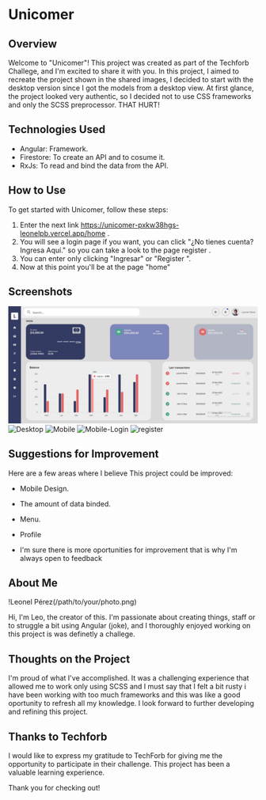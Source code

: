 # Unicomer

## Overview

Welcome to  "Unicomer"! This project was created as part of the Techforb Challege, and I'm excited to share it with you. In this project, I aimed to recreate the project shown in the shared images, I decided to start with the desktop version since I got the models from a desktop view. At first glance, the project looked very authentic, so I decided not to use CSS frameworks and only the SCSS preprocessor. THAT HURT!

## Technologies Used

- Angular: Framework.
- Firestore: To create an API and to cosume it.
- RxJs: To read and bind the data from the API.

## How to Use

To get started with Unicomer, follow these steps:

1. Enter the next link https://unicomer-pxkw38hgs-leonelpb.vercel.app/home .
2.  You will see a login page if you want, you can click "¿No tienes cuenta? Ingresa Aquí." so you can take a look to the page register .
3. You can enter only clicking "Ingresar" or "Register ".
4. Now at this point you'll be at the page "home"

## Screenshots

![Desktop](src\assets\project-bit\desktop-close.jpg)
![Desktop](tecnical-challenge\src\assets\project-bit\desktop-open.jpg)
![Mobile](tecnical-challenge\src\assets\project-bit\mobile-version.jpg)
![Mobile-Login](tecnical-challenge\src\assets\project-bit\mobile-auth.jpg)
![register](tecnical-challenge\src\assets\project-bit\register-desktop.jpg)

## Suggestions for Improvement

Here are a few areas where I believe This project could be improved:

- Mobile Design.
- The amount of data binded.
- Menu.
- Profile

- I'm sure there  is more oportunities for improvement that is why I'm always open to feedback

## About Me

!Leonel Pérez(/path/to/your/photo.png)

Hi, I'm Leo, the creator of this. I'm passionate about creating things, staff or to struggle a bit using Angular (joke), and I thoroughly enjoyed working on this project is was definetly a challege.

## Thoughts on the Project

I'm proud of what I've accomplished. It was a challenging experience that allowed me to work only using SCSS and I must say that I felt a bit rusty i have been working with too much frameworks and this was like a good oportunity to refresh all my knowledge. I look forward to further developing and refining this project.

## Thanks to Techforb

I would like to express my gratitude to TechForb for giving me the opportunity to participate in their challenge. This project has been a valuable learning experience.

Thank you for checking out!
